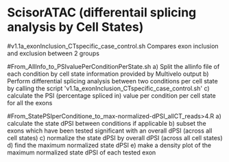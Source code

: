 # ScisorATAC (differentail splicing analysis by Cell States)


#v1.1a_exonInclusion_CTspecific_case_control.sh
Compares exon inclusion and exclusion between 2 groups

#From_AllInfo_to_PSIvaluePerConditionPerState.sh
a) Split the allinfo file of each condition by cell state information provided by Multivelo output
b) Perform differential splicing analysis between two conditions per cell state by calling the script 'v1.1a_exonInclusion_CTspecific_case_control.sh'
c) calculate the PSI (percentage spliced in) value per condition per cell state for all the exons

#From_StatePSIperConditione_to_max-normalized-dPSI_allCT_reads>4.R
a) calculate the state dPSI between conditions  if applicable
b) subset the exons which have been tested significant with an overall dPSI (across all cell states)
c) normalize the state dPSI  by overall dPSI (across all cell states)
d) find the maximum normalized state dPSI 
e) make a density plot of the maximum normalized state dPSI of each tested exon



